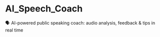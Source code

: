 # AI_Speech_Coach
🗣️ AI-powered public speaking coach: audio analysis, feedback &amp; tips in real time

